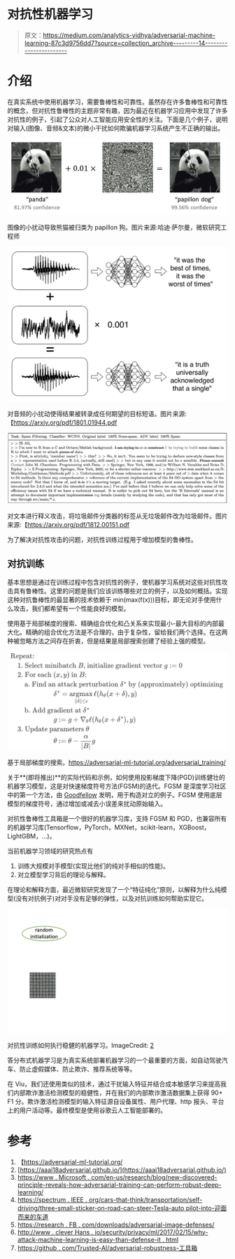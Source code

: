 # 对抗性机器学习

> 原文：<https://medium.com/analytics-vidhya/adversarial-machine-learning-87c3d9756dd7?source=collection_archive---------14----------------------->

# 介绍

在真实系统中使用机器学习，需要鲁棒性和可靠性。虽然存在许多鲁棒性和可靠性的概念，但对抗性鲁棒性的主题非常有趣，因为最近在机器学习应用中发现了许多对抗性的例子，引起了公众对人工智能应用安全性的关注。下面是几个例子，说明对输入(图像、音频&文本)的微小干扰如何欺骗机器学习系统产生不正确的输出。

![](img/e8755af949519151fc98da5cbf7e11de.png)

图像的小扰动导致熊猫被归类为 papillon 狗。图片来源:哈迪·萨尔曼，微软研究工程师

![](img/e1b8b1afe174a7844fd6aa6ad5db9705.png)

对音频的小扰动使得结果被转录成任何期望的目标短语。图片来源:【https://arxiv.org/pdf/1801.01944.pdf 

![](img/5d13de3cd5b335ac1bc8d58144e98cff.png)

对文本进行释义攻击，将垃圾邮件分类器的标签从无垃圾邮件改为垃圾邮件。图片来源:【https://arxiv.org/pdf/1812.00151.pdf 

为了解决对抗性攻击的问题，对抗性训练过程用于增加模型的鲁棒性。

## 对抗训练

基本思想是通过在训练过程中包含对抗性的例子，使机器学习系统对这些对抗性攻击具有鲁棒性。这里的问题是我们应该训练哪些对立的例子，以及如何概括。实现这种对抗鲁棒性的最显著的技术依赖于 min(max(f(x)))目标，即无论对手使用什么攻击，我们都希望有一个性能良好的模型。

使用基于局部梯度的搜索、精确组合优化和凸关系来实现最小-最大目标的内部最大化。精确的组合优化方法是不合理的，由于复杂性，留给我们两个选择。在这两种被忽略方法之间存在折衷，但是结果是局部搜索创建了经验上强的模型。

![](img/d0b05e40090518976f084eaa0d341c6a.png)

基于局部梯度的搜索。https://adversarial-ml-tutorial.org/adversarial_training/

关于**(即将推出)**的实际代码和示例，如何使用投影梯度下降(PGD)训练健壮的机器学习模型，这是对快速梯度符号方法(FGSM)的迭代。FGSM 是深度学习社区中的第一个方法，由 [Goodfellow](https://arxiv.org/pdf/1412.6572.pdf) 发明，用于构造对立的例子。FGSM 使用底层模型的梯度符号，通过增加或减去小误差来扰动原始输入。

对抗性鲁棒性工具箱是一个很好的机器学习库，支持 FGSM 和 PGD，也兼容所有的机器学习库(Tensorflow，PyTorch，MXNet，scikit-learn，XGBoost，LightGBM，…)。

当前机器学习领域的研究热点有

1.  训练大规模对手模型(实现比他们的纯对手相似的性能)。
2.  对立模型学习背后的理论与解释。

在理论和解释方面，最近微软研究发现了一个“特征纯化”原则，以解释为什么纯模型(没有对抗例子)对对手没有足够的弹性，以及对抗训练如何帮助实现它。

![](img/bda61d06bccb5ba7638285f5d7d6398c.png)

对抗性训练如何执行稳健的机器学习。ImageCredit: [2](https://www.microsoft.com/en-us/research/blog/newly-discovered-principle-reveals-how-adversarial-training-can-perform-robust-deep-learning/)

答分布式机器学习是为真实系统部署机器学习的一个最重要的方面，如自动驾驶汽车、防止虚假媒体、防止欺诈、推荐系统等等。

在 Viu，我们还使用类似的技术，通过干扰输入特征并结合成本敏感学习来提高我们内部欺诈激活检测模型的稳健性，并在我们的内部欺诈激活数据集上获得 90+ F1 分。欺诈激活检测模型的输入特征源自设备属性、用户代理、http 报头、平台上的用户活动等。最终模型是使用谷歌云人工智能部署的。

# 参考

1.  【https://adversarial-ml-tutorial.org/ 
2.  [https://aaai18adversarial.github.io/](https://aaai18adversarial.github.io/)
3.  [https://www . Microsoft . com/en-us/research/blog/new-discovered-principle-reveals-how-adversarial-training-can-perform-robust-deep-learning/](https://www.microsoft.com/en-us/research/blog/newly-discovered-principle-reveals-how-adversarial-training-can-perform-robust-deep-learning/)
4.  [https://spectrum . IEEE . org/cars-that-think/transportation/self-driving/three-small-sticker-on-road-can-steer-Tesla-auto pilot-into-迎面而来的车道](https://spectrum.ieee.org/cars-that-think/transportation/self-driving/three-small-stickers-on-road-can-steer-tesla-autopilot-into-oncoming-lane)
5.  [https://research . FB . com/downloads/adversarial-image-defenses/](https://research.fb.com/downloads/adversarial-image-defenses/)
6.  [http://www . clever Hans . io/security/privacy/ml/2017/02/15/why-attack-machine-learning-is-easy-than-defense-it . html](http://www.cleverhans.io/security/privacy/ml/2017/02/15/why-attacking-machine-learning-is-easier-than-defending-it.html)
7.  [https://github . com/Trusted-AI/adversarial-robustness-工具箱](https://github.com/Trusted-AI/adversarial-robustness-toolbox)